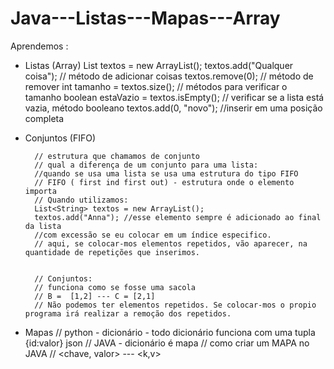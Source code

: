 # Java---Listas---Mapas---Array

Aprendemos : 

- Listas (Array)
	List<String> textos = new ArrayList();
		textos.add("Qualquer coisa");
		// método de adicionar coisas
		textos.remove(0);
		// método de remover
		int tamanho = textos.size();
		// métodos para verificar o tamanho
		boolean estaVazio = textos.isEmpty();
		// verificar se a lista está vazia, método booleano
		textos.add(0, "novo");
		//inserir em uma posição completa

- Conjuntos (FIFO)

		// estrutura que chamamos de conjunto
		// qual a diferença de um conjunto para uma lista:
		//quando se usa uma lista se usa uma estrutura do tipo FIFO
		// FIFO ( first ind first out) - estrutura onde o elemento importa
		// Quando utilizamos:
		List<String> textos = new ArrayList();
		textos.add("Anna"); //esse elemento sempre é adicionado ao final da lista
		//com excessão se eu colocar em um índice especifico. 
		// aqui, se colocar-mos elementos repetidos, vão aparecer, na quantidade de repetições que inserimos.
		 
		 
		// Conjuntos: 
		// funciona como se fosse uma sacola
		// B =  [1,2] --- C = [2,1]
		// Não podemos ter elementos repetidos. Se colocar-mos o propio programa irá realizar a remoção dos repetidos.

- Mapas
		// python - dicionário - todo dicionário funciona com uma tupla {id:valor} json
		// JAVA - dicionário é mapa 
		// como criar um MAPA no JAVA
		// <chave, valor> --- <k,v>
